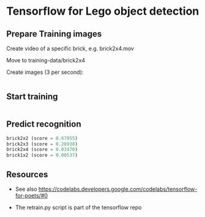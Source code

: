 
# Tensorflow for Lego object detection

## Prepare Training images

Create video of a specific brick, e.g. brick2x4.mov

Move to training-data/brick2x4

Create images (3 per second):
``` ffmpeg -i brick2x4.mov -vf fps=3 img%03d.jpg
```

## Start training
``` ./learn.sh
```

## Predict recognition
``` python label_image.py evaluation-data/eval2x2.png
brick2x2 (score = 0.67055)
brick2x3 (score = 0.28938)
brick2x4 (score = 0.03470)
brick1x2 (score = 0.00537)
```
## Resources

- See also https://codelabs.developers.google.com/codelabs/tensorflow-for-poets/#0

- The retrain.py script is part of the tensorflow repo

``` curl -O https://raw.githubusercontent.com/tensorflow/tensorflow/r1.1/tensorflow/examples/image_retraining/retrain.py
```
